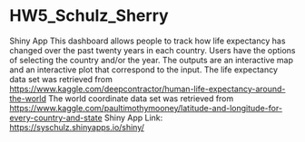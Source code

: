 # HW5_Schulz_Sherry
Shiny App
This dashboard allows people to track how life expectancy has changed over the past twenty years in each country. Users have the options of selecting the country and/or the year. The outputs are an interactive map and an interactive plot that correspond to the input. 
The life expectancy data set was retrieved from https://www.kaggle.com/deepcontractor/human-life-expectancy-around-the-world
The world coordinate data set was retrieved from https://www.kaggle.com/paultimothymooney/latitude-and-longitude-for-every-country-and-state
Shiny App Link: https://syschulz.shinyapps.io/shiny/
